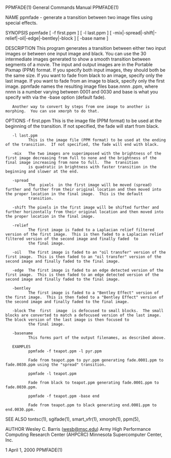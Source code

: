 PPMFADE(1)                                                                              General Commands Manual                                                                             PPMFADE(1)

NAME
       ppmfade - generate a transition between two image files using special effects.

SYNOPSIS
       ppmfade [ -f first.ppm ] [ -l last.ppm ] [ -mix|-spread|-shift|-relief|-oil|-edge|-bentley|-block ] [ -base name ]

DESCRIPTION
       This program generates a transition between either two input images or between one input image and black.  You can use the 30 intermediate images generated to show a smooth transition between
       segments of a movie.  The input and output images are in the Portable Pixmap (PPM) format.  If you specify both input images, they should both be the same size.  If  you  want  to  fade  from
       black  to an image, specify only the last image.  If you want to fade from an image to black, specify only the first image.  ppmfade names the resulting image files base.nnnn .ppm, where nnnn
       is a number varying between 0001 and 0030 and base is what you specify with via the -base option (default fade).

       Another way to convert by steps from one image to another is morphing.  You can use xmorph to do that.

OPTIONS
       -f first.ppm
              This is the image file (PPM format) to be used at the beginning of the transition.  If not specified, the fade will start from black.

       -l last.ppm
              This is the image file (PPM format) to be used at the ending of the transition.  If not specified, the fade will end with black.

       -mix   The two images are superimposed with the brightness of the first image decreasing from full to none and the brightness of the final image increasing from none to full.  The  transition
              is quadratic in brightness with faster transition in the beginning and slower at the end.

       -spread
              The  pixels  in the first image will be moved (spread) further and further from their original location and then moved into the proper location in the final image.  This is the default
              transition.

       -shift The pixels in the first image will be shifted further and further horizontally from their original location and then moved into the proper location in the final image.

       -relief
              The first image is faded to a Laplacian relief filtered version of the first image.  This is then faded to a Laplacian relief filtered version of the second image and finally faded  to
              the final image.

       -oil   The first image is faded to an "oil transfer" version of the first image.  This is then faded to an "oil transfer" version of the second image and finally faded to the final image.

       -edge  The first image is faded to an edge detected version of the first image.  This is then faded to an edge detected version of the second image and finally faded to the final image.

       -bentley
              The first image is faded to a "Bentley Effect" version of the first image.  This is then faded to a "Bentley Effect" version of the second image and finally faded to the final image.

       -block The  first  image  is defocused to small blocks.  The small blocks are converted to match a defocused version of the last image.  The block version of the last image is then focused to
              the final image.

       -basename
              This forms part of the output filenames, as described above.

       EXAMPLES
              ppmfade -f teapot.ppm -l pyr.ppm

              Fade from teapot.ppm to pyr.ppm generating fade.0001.ppm to fade.0030.ppm using the "spread" transition.

              ppmfade -l teapot.ppm

              Fade from black to teapot.ppm generating fade.0001.ppm to fade.0030.ppm.

              ppmfade -f teapot.ppm -base end

              Fade from teapot.ppm to black generating end.0001.ppm to end.0030.ppm.

SEE ALSO
       tontsc(1), sgifade(1), smart_vfr(1), xmorph(1), ppm(5),

AUTHOR
       Wesley C. Barris (wesb@msc.edu)
       Army High Performance Computing Research Center (AHPCRC)
       Minnesota Supercomputer Center, Inc.

1                                                                                            April 1, 2000                                                                                  PPMFADE(1)
